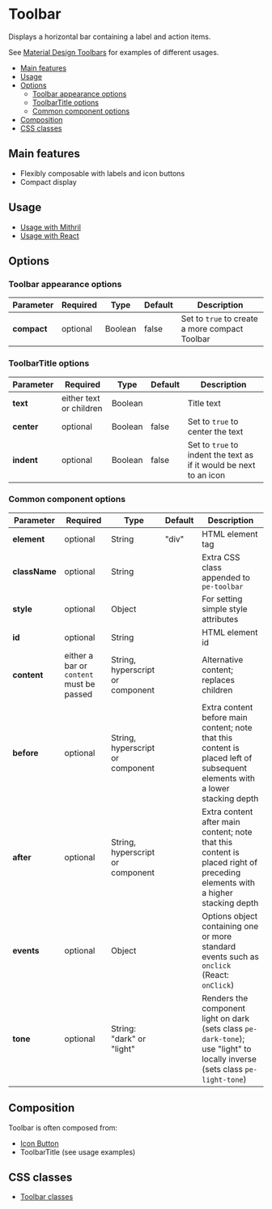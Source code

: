 # Toolbar

Displays a horizontal bar containing a label and action items. 

See [Material Design Toolbars](https://material.io/guidelines/layout/structure.html#structure-Toolbars) for examples of different usages.

<!-- MarkdownTOC autolink="true" autoanchor="true" bracket="round" -->

- [Main features](#main-features)
- [Usage](#usage)
- [Options](#options)
  - [Toolbar appearance options](#toolbar-appearance-options)
  - [ToolbarTitle options](#toolbartitle-options)
  - [Common component options](#common-component-options)
- [Composition](#composition)
- [CSS classes](#css-classes)

<!-- /MarkdownTOC -->

<a name="main-features"></a>
## Main features

* Flexibly composable with labels and icon buttons
* Compact display


<a name="usage"></a>
## Usage

* [Usage with Mithril](mithril/toolbar.md)
* [Usage with React](react/toolbar.md)


<a name="options"></a>
## Options

<a name="toolbar-appearance-options"></a>
### Toolbar appearance options

| **Parameter** |  **Required** | **Type** | **Default** | **Description** |
| ------------- | -------------- | -------- | ----------- | --------------- |
| **compact** | optional | Boolean | false | Set to `true` to create a more compact Toolbar |

<a name="toolbartitle-options"></a>
### ToolbarTitle options

| **Parameter** |  **Required** | **Type** | **Default** | **Description** |
| ------------- | -------------- | -------- | ----------- | --------------- |
| **text**      | either text or children | Boolean |  | Title text |
| **center**    | optional | Boolean | false | Set to `true` to center the text |
| **indent**    | optional | Boolean | false | Set to `true` to indent the text as if it would be next to an icon |

<a name="common-component-options"></a>
### Common component options

| **Parameter** |  **Required** | **Type** | **Default** | **Description** |
| ------------- | -------------- | -------- | ----------- | --------------- |
| **element**   | optional | String | "div" | HTML element tag |
| **className** | optional | String |  | Extra CSS class appended to `pe-toolbar` |
| **style**     | optional | Object |       | For setting simple style attributes |
| **id** | optional | String | | HTML element id |
| **content** | either a bar or `content` must be passed | String, hyperscript or component | | Alternative content; replaces children |
| **before** | optional | String, hyperscript or component | | Extra content before main content; note that this content is placed left of subsequent elements with a lower stacking depth |
| **after** | optional | String, hyperscript or component | | Extra content after main content; note that this content is placed right of preceding elements with a higher stacking depth |
| **events** | optional | Object | | Options object containing one or more standard events such as `onclick` (React: `onClick`) |
| **tone**      | optional       | String: "dark" or "light" |  | Renders the component light on dark (sets class `pe-dark-tone`); use "light" to locally inverse (sets class `pe-light-tone`) |


<a name="composition"></a>
## Composition

Toolbar is often composed from:

* [Icon Button](icon-button.md)
* ToolbarTitle (see usage examples)


<a name="css-classes"></a>
## CSS classes

* [Toolbar classes](../../packages/polythene-css-classes/toolbar.js)

